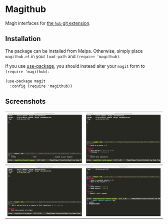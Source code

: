# Magithub

Magit interfaces for [the `hub` git extension][hub].

## Installation

The package can be installed from Melpa.  Otherwise, simply place
`magithub.el` in your `load-path` and `(require 'magithub)`.

If you use [use-package][gh-use-package], you should instead alter
your `magit` form to `(require 'magithub)`:

```elisp
(use-package magit
  :config (require 'magithub))
```

## Screenshots

![Dispatch](images/scr1.png)|![Creating](images/scr2.png)
:-------------------------:|:-------------------------:
![Forking](images/scr3.png)|![Pushing](images/scr4.png)

[hub]: //hub.github.com
[gh-use-package]: //github.com/jwiegley/use-package
